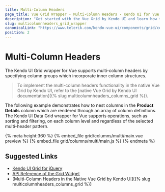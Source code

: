 ```yaml
---
title: Multi-Column Headers
page_title: Vue Grid Wrapper - Multi-Column Headers - Kendo UI for Vue
description: "Get started with the Vue Grid by Kendo UI and learn how to configure multi-column headers."
slug: multicolumnheaders_grid_wrapper
canonicalLink: "https://www.telerik.com/kendo-vue-ui/components/grid/columns/headers/"
position: 2
---
```


<div><WrapperBanner link="/kendo-vue-ui/components/grid/columns/headers"></WrapperBanner></div>

# Multi-Column Headers

The Kendo UI Grid wrapper for Vue supports multi-column headers by specifying column groups which incorporate inner column structures.

> To implement the multi-column headers functionality in the native Vue Grid by Kendo UI, refer to the [native Vue Grid by Kendo UI documentation]({% slug multicolumnheaders_columns_grid %}).

The following example demonstrates how to nest columns in the **Product Details** column which are rendered through an array of column definitions. The Kendo UI Data Grid wrapper for Vue supports operations, such as sorting and filtering, on each column level and regardless of the selected multi-header pattern.

{% meta height:360 %}
{% embed_file grid/columns/multi/main.vue preview %}
{% embed_file grid/columns/multi/main.js %}
{% endmeta %}

## Suggested Links

* [Kendo UI Grid for jQuery](https://docs.telerik.com/kendo-ui/controls/data-management/grid/overview)
* [API Reference of the Grid Widget](https://docs.telerik.com/kendo-ui/api/javascript/ui/grid)
* [Multi-Column Headers in the Native Vue Grid by Kendo UI]({% slug multicolumnheaders_columns_grid %})
